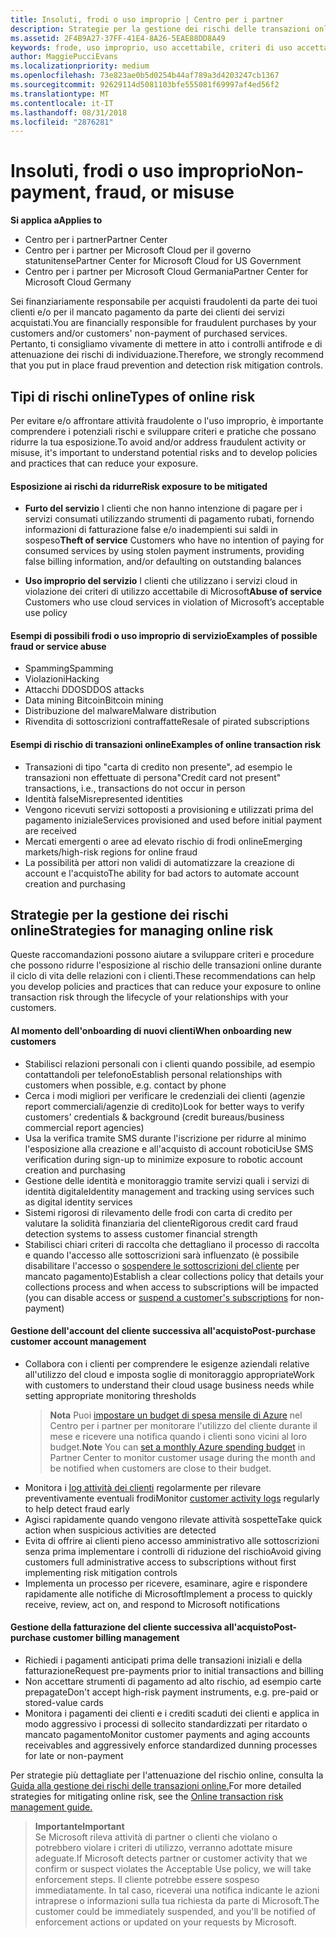 ```yaml
---
title: Insoluti, frodi o uso improprio | Centro per i partner
description: Strategie per la gestione dei rischi delle transazioni online, compreso il mancato pagamento da parte del cliente per beni e servizi e l'attività fraudolenta o l'uso improprio.
ms.assetid: 2F4B9A27-37FF-41E4-8A26-5EAE88DD8A49
keywords: frode, uso improprio, uso accettabile, criteri di uso accettabile, mancato pagamento, il cliente non pagherà la fattura, rischio online, furto di servizio, abuso di servizio, sospensione di una sottoscrizione,
author: MaggiePucciEvans
ms.localizationpriority: medium
ms.openlocfilehash: 73e823ae0b5d0254b44af789a3d4203247cb1367
ms.sourcegitcommit: 92629114d5081103bfe555081f69997af4ed56f2
ms.translationtype: MT
ms.contentlocale: it-IT
ms.lasthandoff: 08/31/2018
ms.locfileid: "2876281"
---
```

# <a name="non-payment-fraud-or-misuse"></a><span data-ttu-id="e2779-104">Insoluti, frodi o uso improprio</span><span class="sxs-lookup"><span data-stu-id="e2779-104">Non-payment, fraud, or misuse</span></span>

**<span data-ttu-id="e2779-105">Si applica a</span><span class="sxs-lookup"><span data-stu-id="e2779-105">Applies to</span></span>**

-  <span data-ttu-id="e2779-106">Centro per i partner</span><span class="sxs-lookup"><span data-stu-id="e2779-106">Partner Center</span></span>
-  <span data-ttu-id="e2779-107">Centro per i partner per Microsoft Cloud per il governo statunitense</span><span class="sxs-lookup"><span data-stu-id="e2779-107">Partner Center for Microsoft Cloud for US Government</span></span>
-  <span data-ttu-id="e2779-108">Centro per i partner per Microsoft Cloud Germania</span><span class="sxs-lookup"><span data-stu-id="e2779-108">Partner Center for Microsoft Cloud Germany</span></span>

<span data-ttu-id="e2779-109">Sei finanziariamente responsabile per acquisti fraudolenti da parte dei tuoi clienti e/o per il mancato pagamento da parte dei clienti dei servizi acquistati.</span><span class="sxs-lookup"><span data-stu-id="e2779-109">You are financially responsible for fraudulent purchases by your customers and/or customers' non-payment of purchased services.</span></span> <span data-ttu-id="e2779-110">Pertanto, ti consigliamo vivamente di mettere in atto i controlli antifrode e di attenuazione dei rischi di individuazione.</span><span class="sxs-lookup"><span data-stu-id="e2779-110">Therefore, we strongly recommend that you put in place fraud prevention and detection risk mitigation controls.</span></span>

## <a name="types-of-online-risk"></a><span data-ttu-id="e2779-111">Tipi di rischi online</span><span class="sxs-lookup"><span data-stu-id="e2779-111">Types of online risk</span></span>

<span data-ttu-id="e2779-112">Per evitare e/o affrontare attività fraudolente o l'uso improprio, è importante comprendere i potenziali rischi e sviluppare criteri e pratiche che possano ridurre la tua esposizione.</span><span class="sxs-lookup"><span data-stu-id="e2779-112">To avoid and/or address fraudulent activity or misuse, it's important to understand potential risks and to develop policies and practices that can reduce your exposure.</span></span>

#### <a name="risk-exposure-to-be-mitigated"></a><span data-ttu-id="e2779-113">Esposizione ai rischi da ridurre</span><span class="sxs-lookup"><span data-stu-id="e2779-113">Risk exposure to be mitigated</span></span>

- <span data-ttu-id="e2779-114">**Furto del servizio** I clienti che non hanno intenzione di pagare per i servizi consumati utilizzando strumenti di pagamento rubati, fornendo informazioni di fatturazione false e/o inadempienti sui saldi in sospeso</span><span class="sxs-lookup"><span data-stu-id="e2779-114">**Theft of service** Customers who have no intention of paying for consumed services by using stolen payment instruments, providing false billing information, and/or defaulting on outstanding balances</span></span>

- <span data-ttu-id="e2779-115">**Uso improprio del servizio** I clienti che utilizzano i servizi cloud in violazione dei criteri di utilizzo accettabile di Microsoft</span><span class="sxs-lookup"><span data-stu-id="e2779-115">**Abuse of service** Customers who use cloud services in violation of Microsoft’s acceptable use policy</span></span>

#### <a name="examples-of-possible-fraud-or-service-abuse"></a><span data-ttu-id="e2779-116">Esempi di possibili frodi o uso improprio di servizio</span><span class="sxs-lookup"><span data-stu-id="e2779-116">Examples of possible fraud or service abuse</span></span>
- <span data-ttu-id="e2779-117">Spamming</span><span class="sxs-lookup"><span data-stu-id="e2779-117">Spamming</span></span>
- <span data-ttu-id="e2779-118">Violazioni</span><span class="sxs-lookup"><span data-stu-id="e2779-118">Hacking</span></span>
- <span data-ttu-id="e2779-119">Attacchi DDOS</span><span class="sxs-lookup"><span data-stu-id="e2779-119">DDOS attacks</span></span>
- <span data-ttu-id="e2779-120">Data mining Bitcoin</span><span class="sxs-lookup"><span data-stu-id="e2779-120">Bitcoin mining</span></span>
- <span data-ttu-id="e2779-121">Distribuzione del malware</span><span class="sxs-lookup"><span data-stu-id="e2779-121">Malware distribution</span></span>
- <span data-ttu-id="e2779-122">Rivendita di sottoscrizioni contraffatte</span><span class="sxs-lookup"><span data-stu-id="e2779-122">Resale of pirated subscriptions</span></span> 

#### <a name="examples-of-online-transaction-risk"></a><span data-ttu-id="e2779-123">Esempi di rischio di transazioni online</span><span class="sxs-lookup"><span data-stu-id="e2779-123">Examples of online transaction risk</span></span>
- <span data-ttu-id="e2779-124">Transazioni di tipo "carta di credito non presente", ad esempio le transazioni non effettuate di persona</span><span class="sxs-lookup"><span data-stu-id="e2779-124">"Credit card not present" transactions, i.e., transactions do not occur in person</span></span>
- <span data-ttu-id="e2779-125">Identità false</span><span class="sxs-lookup"><span data-stu-id="e2779-125">Misrepresented identities</span></span>
- <span data-ttu-id="e2779-126">Vengono ricevuti servizi sottoposti a provisioning e utilizzati prima del pagamento iniziale</span><span class="sxs-lookup"><span data-stu-id="e2779-126">Services provisioned and used before initial payment are received</span></span>
- <span data-ttu-id="e2779-127">Mercati emergenti o aree ad elevato rischio di frodi online</span><span class="sxs-lookup"><span data-stu-id="e2779-127">Emerging markets/high-risk regions for online fraud</span></span>
- <span data-ttu-id="e2779-128">La possibilità per attori non validi di automatizzare la creazione di account e l'acquisto</span><span class="sxs-lookup"><span data-stu-id="e2779-128">The ability for bad actors to automate account creation and purchasing</span></span>

## <a name="strategies-for-managing-online-risk"></a><span data-ttu-id="e2779-129">Strategie per la gestione dei rischi online</span><span class="sxs-lookup"><span data-stu-id="e2779-129">Strategies for managing online risk</span></span>

<span data-ttu-id="e2779-130">Queste raccomandazioni possono aiutare a sviluppare criteri e procedure che possono ridurre l'esposizione al rischio delle transazioni online durante il ciclo di vita delle relazioni con i clienti.</span><span class="sxs-lookup"><span data-stu-id="e2779-130">These recommendations can help you develop policies and practices that can reduce your exposure to online transaction risk through the lifecycle of your relationships with your customers.</span></span>  

#### <a name="when-onboarding-new-customers"></a><span data-ttu-id="e2779-131">Al momento dell'onboarding di nuovi clienti</span><span class="sxs-lookup"><span data-stu-id="e2779-131">When onboarding new customers</span></span>
- <span data-ttu-id="e2779-132">Stabilisci relazioni personali con i clienti quando possibile, ad esempio contattandoli per telefono</span><span class="sxs-lookup"><span data-stu-id="e2779-132">Establish personal relationships with customers when possible, e.g. contact by phone</span></span>
- <span data-ttu-id="e2779-133">Cerca i modi migliori per verificare le credenziali dei clienti (agenzie report commerciali/agenzie di credito)</span><span class="sxs-lookup"><span data-stu-id="e2779-133">Look for better ways to verify customers' credentials & background (credit bureaus/business commercial report agencies)</span></span> 
- <span data-ttu-id="e2779-134">Usa la verifica tramite SMS durante l'iscrizione per ridurre al minimo l'esposizione alla creazione e all'acquisto di account robotici</span><span class="sxs-lookup"><span data-stu-id="e2779-134">Use SMS verification during sign-up to minimize exposure to robotic account creation and purchasing</span></span>
- <span data-ttu-id="e2779-135">Gestione delle identità e monitoraggio tramite servizi quali i servizi di identità digitale</span><span class="sxs-lookup"><span data-stu-id="e2779-135">Identity management and tracking using services such as digital identity services</span></span>
- <span data-ttu-id="e2779-136">Sistemi rigorosi di rilevamento delle frodi con carta di credito per valutare la solidità finanziaria del cliente</span><span class="sxs-lookup"><span data-stu-id="e2779-136">Rigorous credit card fraud detection systems to assess customer financial strength</span></span>
- <span data-ttu-id="e2779-137">Stabilisci chiari criteri di raccolta che dettagliano il processo di raccolta e quando l'accesso alle sottoscrizioni sarà influenzato (è possibile disabilitare l'accesso o [sospendere le sottoscrizioni del cliente](suspend-a-subscription.md) per mancato pagamento)</span><span class="sxs-lookup"><span data-stu-id="e2779-137">Establish a clear collections policy that details your collections process and when access to subscriptions will be impacted (you can disable access or [suspend a customer's subscriptions](suspend-a-subscription.md) for non-payment)</span></span>

#### <a name="post-purchase-customer-account-management"></a><span data-ttu-id="e2779-138">Gestione dell'account del cliente successiva all'acquisto</span><span class="sxs-lookup"><span data-stu-id="e2779-138">Post-purchase customer account management</span></span>
- <span data-ttu-id="e2779-139">Collabora con i clienti per comprendere le esigenze aziendali relative all'utilizzo del cloud e imposta soglie di monitoraggio appropriate</span><span class="sxs-lookup"><span data-stu-id="e2779-139">Work with customers to understand their cloud usage business needs while setting appropriate monitoring thresholds</span></span>
    ><span data-ttu-id="e2779-140">**Nota** Puoi [impostare un budget di spesa mensile di Azure](set-an-azure-spending-budget-for-your-customers.md) nel Centro per i partner per monitorare l'utilizzo del cliente durante il mese e ricevere una notifica quando i clienti sono vicini al loro budget.</span><span class="sxs-lookup"><span data-stu-id="e2779-140">**Note** You can [set a monthly Azure spending budget](set-an-azure-spending-budget-for-your-customers.md) in Partner Center to monitor customer usage during the month and be notified when customers are close to their budget.</span></span>
- <span data-ttu-id="e2779-141">Monitora i [log attività dei clienti](activity-logs.md) regolarmente per rilevare preventivamente eventuali frodi</span><span class="sxs-lookup"><span data-stu-id="e2779-141">Monitor [customer activity logs](activity-logs.md) regularly to help detect fraud early</span></span>
- <span data-ttu-id="e2779-142">Agisci rapidamente quando vengono rilevate attività sospette</span><span class="sxs-lookup"><span data-stu-id="e2779-142">Take quick action when suspicious activities are detected</span></span>
- <span data-ttu-id="e2779-143">Evita di offrire ai clienti pieno accesso amministrativo alle sottoscrizioni senza prima implementare i controlli di riduzione del rischio</span><span class="sxs-lookup"><span data-stu-id="e2779-143">Avoid giving customers full administrative access to subscriptions without first implementing risk mitigation controls</span></span>
- <span data-ttu-id="e2779-144">Implementa un processo per ricevere, esaminare, agire e rispondere rapidamente alle notifiche di Microsoft</span><span class="sxs-lookup"><span data-stu-id="e2779-144">Implement a process to quickly receive, review, act on, and respond to Microsoft notifications</span></span>

#### <a name="post-purchase-customer-billing-management"></a><span data-ttu-id="e2779-145">Gestione della fatturazione del cliente successiva all'acquisto</span><span class="sxs-lookup"><span data-stu-id="e2779-145">Post-purchase customer billing management</span></span>
- <span data-ttu-id="e2779-146">Richiedi i pagamenti anticipati prima delle transazioni iniziali e della fatturazione</span><span class="sxs-lookup"><span data-stu-id="e2779-146">Request pre-payments prior to initial transactions and billing</span></span> 
- <span data-ttu-id="e2779-147">Non accettare strumenti di pagamento ad alto rischio, ad esempio carte prepagate</span><span class="sxs-lookup"><span data-stu-id="e2779-147">Don't accept high-risk payment instruments, e.g. pre-paid or stored-value cards</span></span>
- <span data-ttu-id="e2779-148">Monitora i pagamenti dei clienti e i crediti scaduti dei clienti e applica in modo aggressivo i processi di sollecito standardizzati per ritardato o mancato pagamento</span><span class="sxs-lookup"><span data-stu-id="e2779-148">Monitor customer payments and aging accounts receivables and aggressively enforce standardized dunning processes for late or non-payment</span></span>

<span data-ttu-id="e2779-149">Per strategie più dettagliate per l'attenuazione del rischio online, consulta la [Guida alla gestione dei rischi delle transazioni online.](https://assets.windowsphone.com/7d885238-e13b-4f10-a682-3d5adacd2859/CSP-PartnerRiskGuide-APSFinal_InvariantCulture_Default.zip)</span><span class="sxs-lookup"><span data-stu-id="e2779-149">For more detailed strategies for mitigating online risk, see the [Online transaction risk management guide.](https://assets.windowsphone.com/7d885238-e13b-4f10-a682-3d5adacd2859/CSP-PartnerRiskGuide-APSFinal_InvariantCulture_Default.zip)</span></span>

>**<span data-ttu-id="e2779-150">Importante</span><span class="sxs-lookup"><span data-stu-id="e2779-150">Important</span></span>**<br>
<span data-ttu-id="e2779-151">Se Microsoft rileva attività di partner o clienti che violano o potrebbero violare i criteri di utilizzo, verranno adottate misure adeguate.</span><span class="sxs-lookup"><span data-stu-id="e2779-151">If Microsoft detects partner or customer activity that we confirm or suspect violates the Acceptable Use policy, we will take enforcement steps.</span></span> <span data-ttu-id="e2779-152">Il cliente potrebbe essere sospeso immediatamente. In tal caso, riceverai una notifica indicante le azioni intraprese o informazioni sulla tua richiesta da parte di Microsoft.</span><span class="sxs-lookup"><span data-stu-id="e2779-152">The customer could be immediately suspended, and you'll be notified of enforcement actions or updated on your requests by Microsoft.</span></span>

 

 



